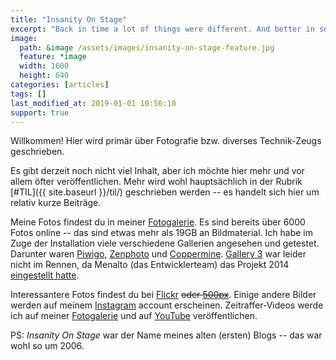 ```yaml
---
title: "Insanity On Stage"
excerpt: "Back in time a lot of things were different. And better in some way---nonetheless I'll start my website again. I will add more content when time allows it :sleepy:"
image:
  path: &image /assets/images/insanity-on-stage-feature.jpg
  feature: *image
  width: 1600
  height: 640
categories: [articles]
tags: []
last_modified_at: 2019-01-01 10:56:10
support: true
---
```


Willkommen! Hier wird primär über Fotografie bzw. diverses Technik-Zeugs geschrieben.

Es gibt derzeit noch nicht viel Inhalt, aber ich möchte hier mehr und vor allem öfter veröffentlichen. Mehr wird wohl hauptsächlich in der Rubrik [#TIL]({{ site.baseurl }}/til/) geschrieben werden -- es handelt sich hier um relativ kurze Beiträge.

Meine Fotos findest du in meiner [Fotogalerie][fotos]. Es sind bereits über 6000 Fotos online -- das sind etwas mehr als 19GB an Bildmaterial. Ich habe im Zuge der Installation viele verschiedene Gallerien angesehen und getestet. Darunter waren [Piwigo], [Zenphoto] und [Coppermine]. [Gallery 3] war leider nicht im Rennen, da Menalto (das Entwicklerteam) das Projekt 2014 [eingestellt hatte][g3].

Interessantere Fotos findest du bei [Flickr] ~~oder [500px]~~. Einige andere Bilder werden auf meinem [Instagram] account erscheinen. Zeitraffer-Videos werde ich auf meiner [Fotogalerie][timelapse] und auf [YouTube] veröffentlichen.

PS: <var>Insanity On Stage</var> war der Name meines alten (ersten) Blogs -- das war wohl so um 2006.

[fotos]: https://dominicreich.com/fotos/
[Piwigo]: http://piwigo.org
[Zenphoto]: http://www.zenphoto.org
[Coppermine]: http://coppermine-gallery.net
[Gallery 3]: http://galleryproject.org
[g3]: http://galleryproject.org/time-to-hibernate
[500px]: https://500px.com/drtom
[Flickr]: https://www.flickr.com/photos/drtom0/
[Instagram]: https://www.instagram.com/drtom0/
[timelapse]: https://dominicreich.com/fotos/index.php?/category/174
[YouTube]: https://www.youtube.com/watch?v=9cV0uG1YdZI&list=PLAVuOpof7vDonReliwNKPa84z4ZEWHRbk
